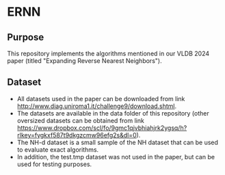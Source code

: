 # ERNN

## Purpose

This repository implements the algorithms mentioned in our VLDB 2024 paper (titled "Expanding Reverse Nearest Neighbors").

## Dataset

- All datasets used in the paper can be downloaded from link http://www.diag.uniroma1.it/challenge9/download.shtml.
- The datasets are available in the data folder of this repository (other oversized datasets can be obtained from link https://www.dropbox.com/scl/fo/9gmc1qjvbhiahjrk2ygsq/h?rlkey=fygkxf587t9dkgzcmw96efg2s&dl=0).
- The NH-d dataset is a small sample of the NH dataset that can be used to evaluate exact algorithms.
- In addition, the test.tmp dataset was not used in the paper, but can be used for testing purposes.

